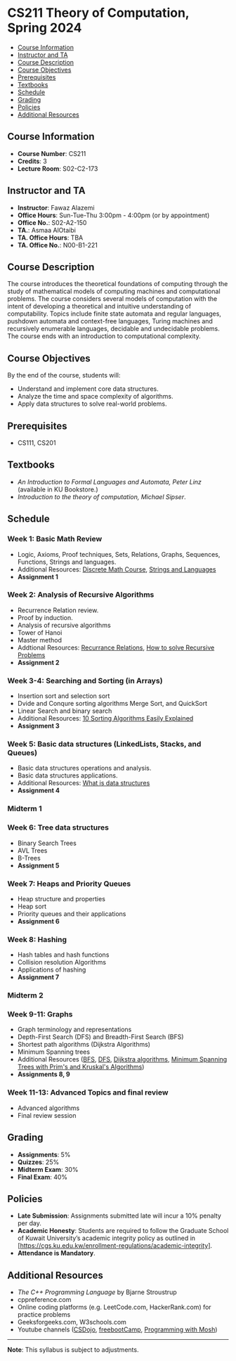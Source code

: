 # CS211 Theory of Computation, Spring 2024

- [Course Information](#Course-Information)
- [Instructor and TA](#Instructor-and-TA)
- [Course Description](#Course-Description)
- [Course Objectives](#Course-Objectives)
- [Prerequisites](#Prerequisites)
- [Textbooks](#Textbooks)
- [Schedule](#Schedule)
- [Grading](#Grading)
- [Policies](#Policies)
- [Additional Resources](#Additional-Resources)



## Course Information
- **Course Number**: CS211
- **Credits**: 3
- **Lecture Room**: S02-C2-173

## Instructor and TA
- **Instructor**: Fawaz Alazemi
- **Office Hours**: Sun-Tue-Thu 3:00pm - 4:00pm (or by appointment)
- **Office No.**: S02-A2-150
- **TA.**: Asmaa AlOtaibi 
- **TA. Office Hours**: TBA
- **TA. Office No.**: N00-B1-221

## Course Description
The course introduces the theoretical foundations of computing through the study of mathematical models of computing machines and computational problems. The course considers several models of computation with the intent of developing a theoretical and intuitive understanding of computability. Topics include finite state automata and regular languages, pushdown automata and context-free languages, Turing machines and recursively enumerable languages, decidable and undecidable problems. The course ends with an introduction to computational complexity.


## Course Objectives
By the end of the course, students will:
- Understand and implement core data structures.
- Analyze the time and space complexity of algorithms.
- Apply data structures to solve real-world problems.

## Prerequisites
- CS111, CS201

## Textbooks
- *An Introduction to Formal Languages and Automata, Peter Linz* (available in KU Bookstore.)
- *Introduction to the theory of computation, Michael Sipser*.

## Schedule

### Week 1: Basic Math Review 
- Logic, Axioms, Proof techniques, Sets, Relations, Graphs, Sequences, Functions, Strings and languages. 
- Additional Resources: [Discrete Math Course](https://youtube.com/playlist?list=PLHXZ9OQGMqxersk8fUxiUMSIx0DBqsKZS&si=ZNVzVKpKZAg6-g3x), [Strings and Languages](https://www.youtube.com/watch?v=afLFTsNenjE)
- **Assignment 1**

### Week 2: Analysis of Recursive Algorithms
- Recurrence Relation review.
- Proof by induction.
- Analysis of recursive algorithms
- Tower of Hanoi
- Master method
- Addtional Resources: [Recurrance Relations](https://youtu.be/4V30R3I1vLI?si=khbXgLpdLaYex6Ir), [How to solve Recursive Problems](https://youtu.be/ngCos392W4w?si=KFCSZjyjiT56WSoU)
- **Assignment 2**

### Week 3-4: Searching and Sorting (in Arrays)
- Insertion sort and selection sort
- Dvide and Conqure sorting algorithms Merge Sort, and QuickSort 
- Linear Search and binary search
- Additional Resources: [10 Sorting Algorithms Easily Explained](https://youtu.be/rbbTd-gkajw?si=akdzv8tOGcXmFRmN)
- **Assignment 3**

### Week 5: Basic data structures (LinkedLists, Stacks, and Queues)
- Basic data structures operations and analysis. 
- Basic data structures applications.
- Additional Resources: [What is data structures](https://youtu.be/VAt2mR7gY0k?si=picHN-J9fpG6NhYo)
- **Assignment 4**

### Midterm 1

### Week 6: Tree data structures
- Binary Search Trees
- AVL Trees
- B-Trees
- **Assignment 5**

### Week 7: Heaps and Priority Queues
- Heap structure and properties
- Heap sort
- Priority queues and their applications
- **Assignment 6**

### Week 8: Hashing
- Hash tables and hash functions
- Collision resolution Algorithms
- Applications of hashing
- **Assignment 7**

### Midterm 2

### Week 9-11: Graphs
- Graph terminology and representations
- Depth-First Search (DFS) and Breadth-First Search (BFS)
- Shortest path algorithms (Dijkstra Algorithms)
- Minimum Spanning trees
- Additional Resources ([BFS](https://youtu.be/xlVX7dXLS64?si=ZhikFPIyHZOFC-UW), [DFS](https://youtu.be/PMMc4VsIacU?si=sHv-5iL12pR2iXgN), [Dijkstra algorithms](https://www.youtube.com/watch?v=bZkzH5x0SKU), [Minimum Spanning Trees with Prim's and Kruskal's Algorithms](https://www.youtube.com/watch?v=uHOrPJ26A-o))
- **Assignments 8, 9**


### Week 11-13: Advanced Topics and final review
- Advanced algorithms 
- Final review session

## Grading
- **Assignments**: 5%
- **Quizzes**: 25%
- **Midterm Exam**: 30%
- **Final Exam**: 40%

## Policies
- **Late Submission**: Assignments submitted late will incur a 10% penalty per day.
- **Academic Honesty**: Students are required to follow the Graduate School of Kuwait University’s academic integrity policy as outlined in
[https://cgs.ku.edu.kw/enrollment-regulations/academic-integrity].
- **Attendance is Mandatory**.

## Additional Resources
- *The C++ Programming Language* by Bjarne Stroustrup
- cppreference.com
- Online coding platforms (e.g. LeetCode.com, HackerRank.com) for practice problems
- Geeksforgeeks.com, W3schools.com
- Youtube channels ([CSDojo](https://www.youtube.com/watch?v=bum_19loj9A&list=PLBZBJbE_rGRV8D7XZ08LK6z-4zPoWzu5H), [freebootCamp](https://youtu.be/8hly31xKli0?si=Gc8A-Y-LXZxNS3Zn), [Programming with Mosh](https://youtu.be/BBpAmxU_NQo?si=9LrCw5KssoFNJS5t))

---

**Note**: This syllabus is subject to adjustments. 

